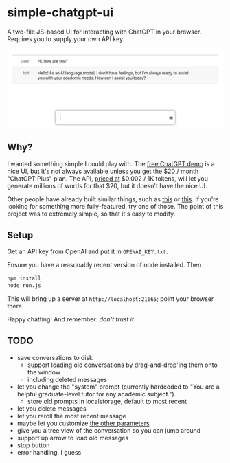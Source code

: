 # simple-chatgpt-ui

A two-file JS-based UI for interacting with ChatGPT in your browser. Requires you to supply your own API key.

![screenshot](./screenshot.png)

## Why?

I wanted something simple I could play with. The [free ChatGPT demo](https://chat.openai.com/chat) is a nice UI, but it's not always available unless you get the $20 / month "ChatGPT Plus" plan. The API, [priced at](https://openai.com/pricing) $0.002 / 1K tokens, will let you generate millions of words for that $20, but it doesn't have the nice UI.

Other people have already built similar things, such as [this](https://github.com/WongSaang/chatgpt-ui) or [this](https://github.com/cogentapps/chat-with-gpt). If you're looking for something more fully-featured, try one of those. The point of this project was to extremely simple, so that it's easy to modify.


## Setup

Get an API key from OpenAI and put it in `OPENAI_KEY.txt`.

Ensure you have a reasonably recent version of node installed. Then

```sh
npm install
node run.js
```

This will bring up a server at `http://localhost:21665`; point your browser there.

Happy chatting! And remember: _don't trust it_.


## TODO

- save conversations to disk
  - support loading old conversations by drag-and-drop'ing them onto the window
  - including deleted messages
- let you change the "system" prompt (currently hardcoded to "You are a helpful graduate-level tutor for any academic subject.").
  - store old prompts in localstorage, default to most recent
- let you delete messages
- let you reroll the most recent message
- maybe let you customize [the other parameters](https://platform.openai.com/docs/api-reference/chat/create)
- give you a tree view of the conversation so you can jump around
- support up arrow to load old messages
- stop button
- error handling, I guess
